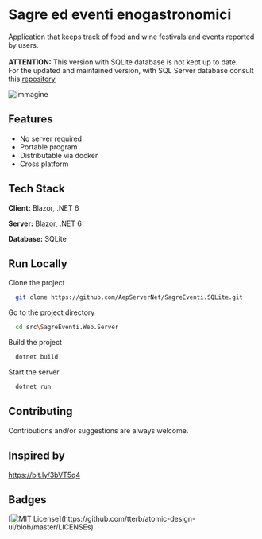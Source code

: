 # Sagre ed eventi enogastronomici
Application that keeps track of food and wine festivals and events reported by users.<br /><br />
**ATTENTION:** This version with SQLite database is not kept up to date. <br />
For the updated and maintained version, with SQL Server database consult this <a href="https://github.com/AepServerNet/SagreEventi.SQLServer">repository</a>

![immagine](https://user-images.githubusercontent.com/107076741/178114907-74a0dd7c-c129-46af-9715-174ad0096df1.png)


## Features

- No server required
- Portable program
- Distributable via docker
- Cross platform


## Tech Stack

**Client:** Blazor, .NET 6

**Server:** Blazor, .NET 6

**Database:** SQLite


## Run Locally

Clone the project

```bash
  git clone https://github.com/AepServerNet/SagreEventi.SQLite.git
```

Go to the project directory

```bash
  cd src\SagreEventi.Web.Server
```

Build the project

```bash
  dotnet build
```

Start the server

```bash
  dotnet run
```


## Contributing
Contributions and/or suggestions are always welcome.


## Inspired by
https://bit.ly/3bVT5q4


## Badges

[![MIT License](https://img.shields.io/apm/l/atomic-design-ui.svg?)](https://github.com/tterb/atomic-design-ui/blob/master/LICENSEs)
